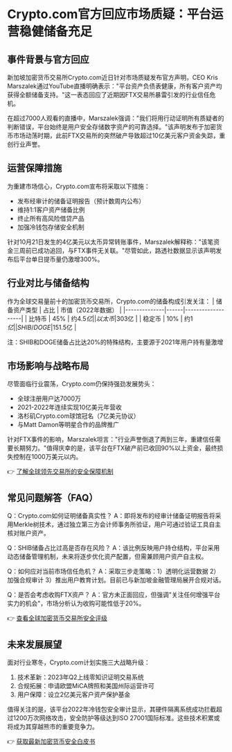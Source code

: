 # Crypto.com官方回应市场质疑：平台运营稳健储备充足

## 事件背景与官方回应
新加坡加密货币交易所Crypto.com近日针对市场质疑发布官方声明，CEO Kris Marszalek通过YouTube直播明确表示："平台资产负债表健康，所有客户资产均获得全额储备支持。"这一表态回应了近期因FTX交易所暴雷引发的行业信任危机。

在超过7000人观看的直播中，Marszalek强调："我们将用行动证明所有质疑者的判断错误，平台始终是用户安全存储数字资产的可靠选择。"该声明发布于加密货币市场动荡时期，此前FTX交易所的突然破产导致超过10亿美元客户资金失踪，重创行业声誉。

## 运营保障措施
为重建市场信心，Crypto.com宣布将采取以下措施：
- 发布经审计的储备证明报告（预计数周内公布）
- 维持1:1客户资产储备比例
- 终止所有高风险借贷产品
- 加强冷钱包存储安全机制

针对10月21日发生的4亿美元以太币异常转账事件，Marszalek解释称："该笔资金三周前已成功追回，与FTX事件无关联。"尽管如此，路透社数据显示该声明发布后平台单日提币量仍激增300%。

## 行业对比与储备结构
作为全球交易量前十的加密货币交易所，Crypto.com的储备构成引发关注：
| 储备资产类型 | 占比 | 市值（2022年数据） |
|--------------|------|-------------------|
| 比特币       | 45%  | 约$4.5亿          |
| 以太币       | 30%  | 约$3亿            |
| 稳定币       | 10%  | 约$1亿            |
| SHIB/DOGE    | 15%  | 约$1.5亿          |

注：SHIB和DOGE储备占比达20%的特殊结构，主要源于2021年用户持有量激增

## 市场影响与战略布局
尽管面临行业震荡，Crypto.com仍保持强劲发展势头：
- 全球注册用户达7000万
- 2021-2022年连续实现10亿美元年营收
- 洛杉矶Crypto.com球馆冠名（7亿美元协议）
- 与Matt Damon等明星合作的品牌推广

针对FTX事件的影响，Marszalek坦言："行业声誉倒退了两到三年，重建信任需要长期努力。"值得庆幸的是，该平台在FTX破产前已收回90%以上资金，最终损失控制在1000万美元以内。

👉 [了解全球领先交易所的安全保障机制](https://bit.ly/okx_welcome)

## 常见问题解答（FAQ）

Q：Crypto.com如何证明储备真实性？
A：即将发布的经审计储备证明报告将采用Merkle树技术，通过独立第三方会计师事务所验证，用户可通过验证工具自主核对账户资产。

Q：SHIB储备占比过高是否存在风险？
A：该比例反映用户持仓结构，平台采用动态储备管理机制，未来将逐步优化资产配置，但需兼顾用户资产自主权。

Q：如何应对当前市场信任危机？
A：采取三步走策略：1）透明化运营数据 2）加强合规审计 3）推出用户教育计划。目前已与新加坡金融管理局展开合规对话。

Q：是否会考虑收购FTX资产？
A：官方未正面回应，但强调"关注任何增强平台实力的机会"，市场分析认为收购可能性低于20%。

👉 [查看全球加密货币交易所安全评级](https://bit.ly/okx_welcome)

## 未来发展展望
面对行业寒冬，Crypto.com计划实施三大战略升级：
1. 技术革新：2023年Q2上线零知识证明交易系统
2. 合规拓展：申请欧盟MiCA牌照和美国州际运营许可
3. 用户保障：设立2亿美元客户资产保护基金

值得关注的是，该平台2022年冷钱包安全审计显示，其硬件隔离系统成功拦截超过1200万次网络攻击，安全防护等级达到ISO 27001国际标准。这些技术积累或将成为其穿越熊市的重要竞争力。

👉 [获取最新加密货币安全白皮书](https://bit.ly/okx_welcome)